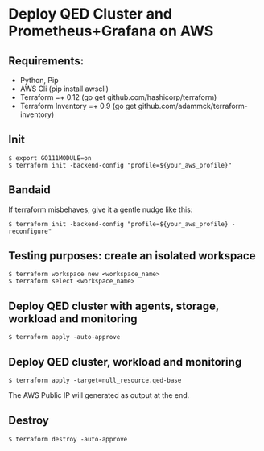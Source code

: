 
# Deploy QED Cluster and Prometheus+Grafana on AWS

## Requirements:
* Python, Pip
* AWS Cli (pip install awscli)
* Terraform =+ 0.12 (go get github.com/hashicorp/terraform)
* Terraform Inventory =+ 0.9 (go get github.com/adammck/terraform-inventory)

## Init 
```
$ export GO111MODULE=on
$ terraform init -backend-config "profile=${your_aws_profile}"
```

## Bandaid
If terraform misbehaves, give it a gentle nudge like this:
```
$ terraform init -backend-config "profile=${your_aws_profile} -reconfigure"
```

## Testing purposes: create an isolated workspace
```
$ terraform workspace new <workspace_name>
$ terraform select <workspace_name>
```

## Deploy QED cluster with agents, storage, workload and monitoring
```
$ terraform apply -auto-approve 
```
## Deploy QED cluster, workload and monitoring
```
$ terraform apply -target=null_resource.qed-base
```
The AWS Public IP will generated as output at the end.

## Destroy
```
$ terraform destroy -auto-approve 
```
